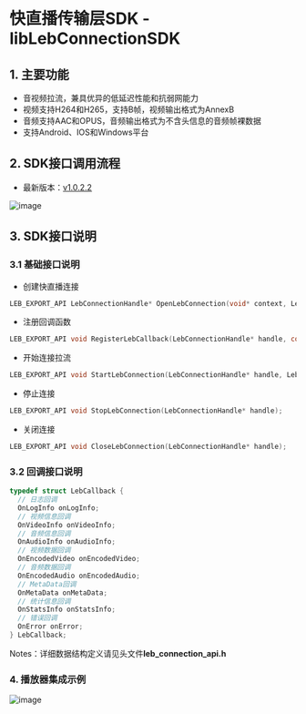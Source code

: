 # 快直播传输层SDK - libLebConnectionSDK


## 1. 主要功能
  - 音视频拉流，兼具优异的低延迟性能和抗弱网能力
  - 视频支持H264和H265，支持B帧，视频输出格式为AnnexB
  - 音频支持AAC和OPUS，音频输出格式为不含头信息的音频帧裸数据
  - 支持Android、IOS和Windows平台


## 2. SDK接口调用流程
   - 最新版本：[v1.0.2.2](https://github.com/tencentyun/libLebConnectionSDK/tree/v1.0.2.2)
   
  ![image](https://github.com/tencentyun/libLebConnectionSDK/blob/main/docs/api_calling_sequence.png)

## 3. SDK接口说明
### 3.1 基础接口说明
- 创建快直播连接
```c
LEB_EXPORT_API LebConnectionHandle* OpenLebConnection(void* context, LebLogLevel loglevel);
```
- 注册回调函数
```c
LEB_EXPORT_API void RegisterLebCallback(LebConnectionHandle* handle, const LebCallback* callback);
```
- 开始连接拉流
```c
LEB_EXPORT_API void StartLebConnection(LebConnectionHandle* handle, LebConfig config);
```
- 停止连接
```c
LEB_EXPORT_API void StopLebConnection(LebConnectionHandle* handle);
```
- 关闭连接
```c
LEB_EXPORT_API void CloseLebConnection(LebConnectionHandle* handle);
```

### 3.2 回调接口说明
```c
typedef struct LebCallback {
  // 日志回调
  OnLogInfo onLogInfo;
  // 视频信息回调
  OnVideoInfo onVideoInfo;
  // 音频信息回调
  OnAudioInfo onAudioInfo;
  // 视频数据回调
  OnEncodedVideo onEncodedVideo;
  // 音频数据回调
  OnEncodedAudio onEncodedAudio;
  // MetaData回调
  OnMetaData onMetaData;
  // 统计信息回调
  OnStatsInfo onStatsInfo;
  // 错误回调
  OnError onError;
} LebCallback;
```
Notes：详细数据结构定义请见头文件**leb_connection_api.h**

### 4. 播放器集成示例
  ![image](https://github.com/tencentyun/libLebConnectionSDK/blob/main/docs/player_framework.png)

